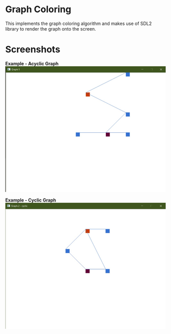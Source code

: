 # Graph Coloring
This implements the graph coloring algorithm and makes use of SDL2 library to render the graph onto the screen.

# Screenshots

**Example - Acyclic Graph**
![Graph - 1](Screenshots/Graph%20-%201%20(colored).jpg?raw=true "An acyclic graph") 

**Example - Cyclic Graph**
![Graph - 2](Screenshots/Graph%20-%202%20cyclic%20(colored).jpg?raw=true "A cyclic graph") 
